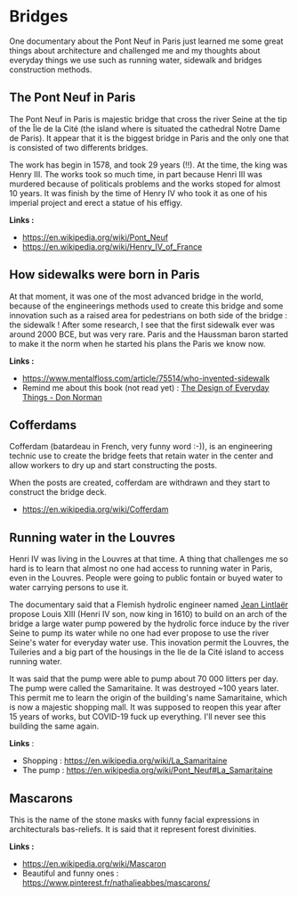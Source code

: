 # Bridges

One documentary about the Pont Neuf in Paris just learned me some great things about architecture and challenged me and my thoughts about everyday things we use such as running water, sidewalk and bridges construction methods. 

## The Pont Neuf in Paris

The Pont Neuf in Paris is majestic bridge that cross the river Seine at the tip of the Île de la Cité (the island where is situated the cathedral Notre Dame de Paris). It appear that it is the biggest bridge in Paris and the only one that is consisted of two differents bridges. 

The work has begin in 1578, and took 29 years (!!). At the time, the king was Henry III. The works took so much time, in part because Henri III was murdered because of politicals problems and the works stoped for almost 10 years. It was finish by the time of Henry IV who took it as one of his imperial project and erect a statue of his effigy.

**Links :**

- https://en.wikipedia.org/wiki/Pont_Neuf
- https://en.wikipedia.org/wiki/Henry_IV_of_France

## How sidewalks were born in Paris

At that moment, it was one of the most advanced bridge in the world, because of the engineerings methods used to create this bridge and some innovation such as a raised area for pedestrians on both side of the bridge : the sidewalk ! After some research, I see that the first sidewalk ever was around 2000 BCE, but was very rare. Paris and the Haussman baron started to make it the norm when he started his plans the Paris we know now. 

**Links :**

- https://www.mentalfloss.com/article/75514/who-invented-sidewalk
- Remind me about this book (not read yet) :  [The Design of Everyday Things - Don Norman](https://www.amazon.fr/Design-Everyday-Things-Revised-Expanded/dp/0465050654)

## Cofferdams

Cofferdam (batardeau in French, very funny word :-)), is an engineering technic use to create the bridge feets that retain water in the center and allow workers to dry up and start constructing the posts. 

When the posts are created, cofferdam are withdrawn and they start to construct the bridge deck. 

- https://en.wikipedia.org/wiki/Cofferdam

## Running water in the Louvres

Henri IV was living in the Louvres at that time. A thing that challenges me so hard is to learn that almost no one had access to running water in Paris, even in the Louvres. People were going to public fontain or buyed water to water carrying persons to use it. 

The documentary said that a Flemish hydrolic engineer named [Jean Lintlaër](https://fr.wikipedia.org/wiki/Jean_Lintla%C3%ABr) propose Louis XIII (Henri IV son, now king in 1610) to build on an arch of the bridge a large water pump powered by the hydrolic force induce by the river Seine to pump its water while no one had ever propose to use the river Seine's water for everyday water use. This inovation permit the Louvres, the Tuileries and a big part of the housings in the Ile de la Cité island to access running water. 

It was said that the pump were able to pump about 70 000 litters per day. The pump were called the Samaritaine. It was destroyed ~100 years later. This permit me to learn the origin of the building's name Samaritaine, which is now a majestic shopping mall. It was supposed to reopen this year after 15 years of works, but COVID-19 fuck up everything. I'll never see this building the same again. 

**Links** :

- Shopping : https://en.wikipedia.org/wiki/La_Samaritaine
- The pump : https://en.wikipedia.org/wiki/Pont_Neuf#La_Samaritaine

## Mascarons

This is the name of the stone masks with funny facial expressions in architecturals bas-reliefs. It is said that it represent forest divinities. 

**Links :** 

- https://en.wikipedia.org/wiki/Mascaron
- Beautiful and funny ones : https://www.pinterest.fr/nathalieabbes/mascarons/

 

